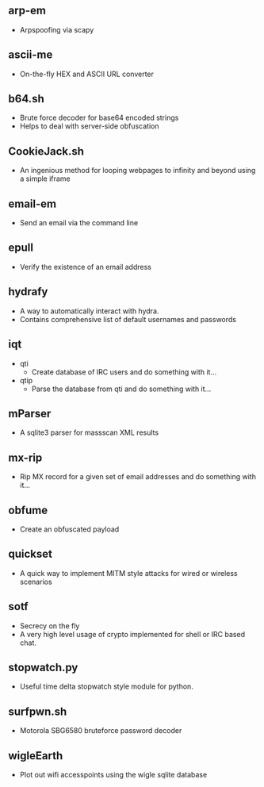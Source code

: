 ## arp-em
* Arpspoofing via scapy

## ascii-me
* On-the-fly HEX and ASCII URL converter

## b64.sh
* Brute force decoder for base64 encoded strings
* Helps to deal with server-side obfuscation

## CookieJack.sh
* An ingenious method for looping webpages to infinity and beyond using a simple iframe

## email-em
* Send an email via the command line

## epull
* Verify the existence of an email address

## hydrafy
* A way to automatically interact with hydra.
* Contains comprehensive list of default usernames and passwords

## iqt
* qti
  * Create database of IRC users and do something with it...
* qtip
  * Parse the database from qti and do something with it...

## mParser
* A sqlite3 parser for massscan XML results

## mx-rip
* Rip MX record for a given set of email addresses and do something with it...

## obfume
* Create an obfuscated payload

## quickset
* A quick way to implement MITM style attacks for wired or wireless scenarios

## sotf
* Secrecy on the fly
* A very high level usage of crypto implemented for shell or IRC based chat.

## stopwatch.py
* Useful time delta stopwatch style module for python.

## surfpwn.sh
* Motorola SBG6580 bruteforce password decoder

## wigleEarth
* Plot out wifi accesspoints using the wigle sqlite database

